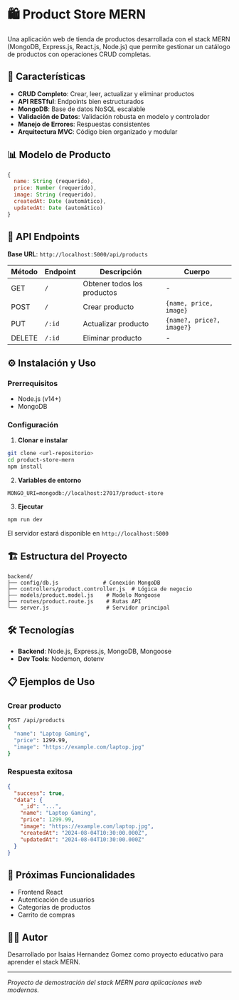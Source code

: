 # 🛍️ Product Store MERN

Una aplicación web de tienda de productos desarrollada con el stack MERN (MongoDB, Express.js, React.js, Node.js) que permite gestionar un catálogo de productos con operaciones CRUD completas.

## 🚀 Características

- **CRUD Completo**: Crear, leer, actualizar y eliminar productos
- **API RESTful**: Endpoints bien estructurados
- **MongoDB**: Base de datos NoSQL escalable
- **Validación de Datos**: Validación robusta en modelo y controlador
- **Manejo de Errores**: Respuestas consistentes
- **Arquitectura MVC**: Código bien organizado y modular

## 📊 Modelo de Producto

```javascript
{
  name: String (requerido),
  price: Number (requerido),
  image: String (requerido),
  createdAt: Date (automático),
  updatedAt: Date (automático)
}
```

## 🔗 API Endpoints

**Base URL**: `http://localhost:5000/api/products`

| Método | Endpoint | Descripción                 | Cuerpo                    |
| ------ | -------- | --------------------------- | ------------------------- |
| GET    | `/`      | Obtener todos los productos | -                         |
| POST   | `/`      | Crear producto              | `{name, price, image}`    |
| PUT    | `/:id`   | Actualizar producto         | `{name?, price?, image?}` |
| DELETE | `/:id`   | Eliminar producto           | -                         |

## ⚙️ Instalación y Uso

### Prerrequisitos

- Node.js (v14+)
- MongoDB

### Configuración

1. **Clonar e instalar**

```bash
git clone <url-repositorio>
cd product-store-mern
npm install
```

2. **Variables de entorno**

```env
MONGO_URI=mongodb://localhost:27017/product-store
```

3. **Ejecutar**

```bash
npm run dev
```

El servidor estará disponible en `http://localhost:5000`

## 🏗️ Estructura del Proyecto

```
backend/
├── config/db.js              # Conexión MongoDB
├── controllers/product.controller.js  # Lógica de negocio
├── models/product.model.js    # Modelo Mongoose
├── routes/product.route.js    # Rutas API
└── server.js                  # Servidor principal
```

## 🛠️ Tecnologías

- **Backend**: Node.js, Express.js, MongoDB, Mongoose
- **Dev Tools**: Nodemon, dotenv

## 📋 Ejemplos de Uso

### Crear producto

```bash
POST /api/products
{
  "name": "Laptop Gaming",
  "price": 1299.99,
  "image": "https://example.com/laptop.jpg"
}
```

### Respuesta exitosa

```json
{
  "success": true,
  "data": {
    "_id": "...",
    "name": "Laptop Gaming",
    "price": 1299.99,
    "image": "https://example.com/laptop.jpg",
    "createdAt": "2024-08-04T10:30:00.000Z",
    "updatedAt": "2024-08-04T10:30:00.000Z"
  }
}
```

## 🔮 Próximas Funcionalidades

- Frontend React
- Autenticación de usuarios
- Categorías de productos
- Carrito de compras

## 👨‍💻 Autor

Desarrollado por Isaias Hernandez Gomez como proyecto educativo para aprender el stack MERN.

---

_Proyecto de demostración del stack MERN para aplicaciones web modernas._
